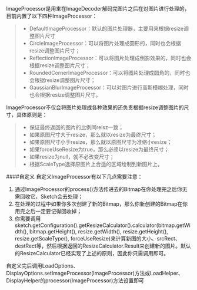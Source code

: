 ImageProcessor是用来在ImageDecoder解码完图片之后在对图片进行处理的，目前内置了以下四种ImageProcessor：
>* DefaultImageProcessor：默认的图片处理器，主要用来根据resize调整图片尺寸
>* CircleImageProcessor：可以将图片处理成圆形的，同时也会根据resize调整图片尺寸；
>* ReflectionImageProcessor：可以将图片处理成倒影效果的，同时也会根据resize调整图片尺寸；
>* RoundedCornerImageProcessor：可以将图片处理成圆角的，同时也会根据resize调整图片尺寸；
>* GaussianBlurImageProcessor：可以对图片进行高斯模糊处理，同时也会根据resize调整图片尺寸。

ImageProcessor不仅会将图片处理成各种效果的还负责根据resize调整图片的尺寸，具体原则是：
>* 保证最终返回的图片的比例同reisz一致；
>* 如果原图尺寸大于resize，那么就以resize为最终尺寸；
>* 如果原图尺寸小于resize，那么就以原图尺寸为准缩小resize；
>* 如果forceUseResize为true，那么必须以resize为最终尺寸；
>* 如果resize为null，就不必改变尺寸；
>* 根据ScaleType选择原图片上合适的区域绘制到新图片上。

####自定义
自定义ImageProcessor有以下几点需要注意：

1. 通过ImageProcessor的process()方法传进去的Bitmap在你处理完之后你无需回收它，Sketch会去处理；
2. 在处理的过程中如果你多次创建了新的Bitmap，那么你新创建的Bitmap在你用完之后一定要记得回收掉；
3. 你需要调用sketch.getConfiguration().getResizeCalculator().calculator(bitmap.getWidth(), bitmap.getHeight(), resize.getWidth(), resize.getHeight(), resize.getScaleType(), forceUseResize)来计算新图的大小、srcRect、destRect等，然后根据返回的ResizeCalculator.Result来创建新的图片。默认的ResizeCalculator已经实现了上述的原则，因此你只需调用即可。

自定义完后调用LoadOptions、DisplayOptions.setImageProcessor(ImageProcessor)方法或LoadHelper、DisplayHelper的processor(ImageProcessor)方法设置即可
